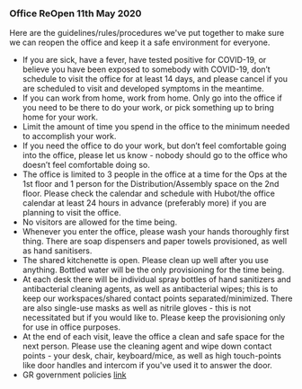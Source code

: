 ### Office ReOpen 11th May 2020 

Here are the guidelines/rules/procedures we've put together to make sure we can reopen the office and keep it a safe environment for everyone.

- If you are sick, have a fever, have tested positive for COVID-19, or believe you have been exposed to somebody with COVID-19, don’t schedule to visit the office for at least 14 days, and please cancel if you are scheduled to visit and developed symptoms in the meantime.
- If you can work from home, work from home. Only go into the office if you need to be there to do your work, or pick something up to bring home for your work.
- Limit the amount of time you spend in the office to the minimum needed to accomplish your work.
- If you need the office to do your work, but don’t feel comfortable going into the office, please let us know - nobody should go to the office who doesn’t feel comfortable doing so.
- The office is limited to 3 people in the office at a time for the Ops at the 1st floor and 1 person for the Distribution/Assembly space on the 2nd floor. Please check the calendar and schedule with Hubot/the office calendar at least 24 hours in advance (preferably more) if you are planning to visit the office.
- No visitors are allowed for the time being.
- Whenever you enter the office, please wash your hands thoroughly first thing. There are soap dispensers and paper towels provisioned, as well as hand sanitisers.
- The shared kitchenette is open. Please clean up well after you use anything. Bottled water will be the only provisioning for the time being.
- At each desk there will be individual spray bottles of  hand sanitizers and antibacterial cleaning agents, as well as antibacterial wipes; this is to keep our workspaces/shared contact points separated/minimized. There are also single-use masks as well as nitrile gloves - this is not necessitated but if you would like to. Please keep the provisioning only for use in office purposes.
- At the end of each visit, leave the office a clean and safe space for the next person. Please use the cleaning agent and wipe down contact points - your desk, chair, keyboard/mice, as well as high touch-points like door handles and intercom if you've used it to answer the door.
- GR government policies [link](https://www.e-nomothesia.gr/kat-ygeia/astheneies/koine-upourgike-apophase-d1a-gp-oik-30612-2020.html)
